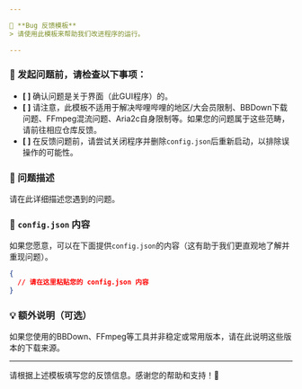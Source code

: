 ```yaml
---

🐞 **Bug 反馈模板**
> 请使用此模板来帮助我们改进程序的运行。

---
```


### **🚨 发起问题前，请检查以下事项：**

- **[ ]** 确认问题是关于界面（此GUI程序）的。
- **[ ]** 请注意，此模板不适用于解决哔哩哔哩的地区/大会员限制、BBDown下载问题、FFmpeg混流问题、Aria2c自身限制等。如果您的问题属于这些范畴，请前往相应仓库反馈。
- **[ ]** 在反馈问题前，请尝试关闭程序并删除`config.json`后重新启动，以排除误操作的可能性。

### **📝 问题描述**
请在此详细描述您遇到的问题。

### **📄 `config.json` 内容**
如果您愿意，可以在下面提供`config.json`的内容（这有助于我们更直观地了解并重现问题）。

```json
{
  // 请在这里粘贴您的 config.json 内容
}
```

### **💡 额外说明（可选）**
如果您使用的BBDown、FFmpeg等工具并非稳定或常用版本，请在此说明这些版本的下载来源。

---

请根据上述模板填写您的反馈信息。感谢您的帮助和支持！🙏
